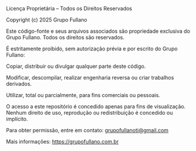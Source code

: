 Licença Proprietária – Todos os Direitos Reservados

Copyright (c) 2025 Grupo Fullano

Este código-fonte e seus arquivos associados são propriedade exclusiva do Grupo Fullano.
Todos os direitos são reservados.

É estritamente proibido, sem autorização prévia e por escrito do Grupo Fullano:

Copiar, distribuir ou divulgar qualquer parte deste código.

Modificar, descompilar, realizar engenharia reversa ou criar trabalhos derivados.

Utilizar, total ou parcialmente, para fins comerciais ou pessoais.

O acesso a este repositório é concedido apenas para fins de visualização.
Nenhum direito de uso, reprodução ou redistribuição é concedido ou implícito.

Para obter permissão, entre em contato: grupofullanoti@gmail.com

Mais informações: https://grupofullano.com.br
